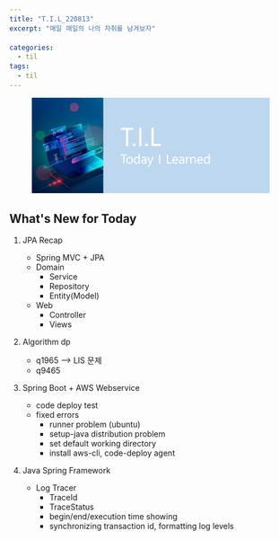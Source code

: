 ```yaml
---
title: "T.I.L_220813"
excerpt: "매일 매일의 나의 자취를 남겨보자"

categories:
  - til
tags:
  - til
---
```

<figure>
    <img src="/assets/images/til_image.png">
</figure>

## What's New for Today   
1. JPA Recap
    - Spring MVC + JPA 
    - Domain
        - Service
        - Repository
        - Entity(Model)
    - Web
        - Controller
        - Views

2. Algorithm
  dp 
    - q1965  --> LIS 문제
    - q9465

3. Spring Boot + AWS Webservice
    - code deploy test
    - fixed errors
        - runner problem (ubuntu)
        - setup-java distribution problem
        - set default working directory
        - install aws-cli, code-deploy agent

4. Java Spring Framework
    - Log Tracer
        - TraceId
        - TraceStatus
        - begin/end/execution time showing
        - synchronizing transaction id, formatting log levels


  




